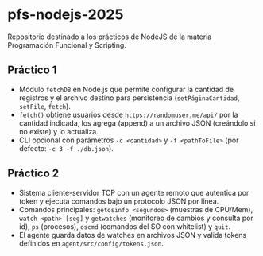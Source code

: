 # pfs-nodejs-2025
Repositorio destinado a los prácticos de NodeJS de la materia Programación Funcional y Scripting.

## Práctico 1
- Módulo `fetchDB` en Node.js que permite configurar la cantidad de registros y el archivo destino para persistencia (`setPáginaCantidad`, `setFile`, `fetch`).
- `fetch()` obtiene usuarios desde `https://randomuser.me/api/` por la cantidad indicada, los agrega (append) a un archivo JSON (creándolo si no existe) y lo actualiza.
- CLI opcional con parámetros `-c <cantidad>` y `-f <pathToFile>` (por defecto: `-c 3 -f ./db.json`).

## Práctico 2
- Sistema cliente-servidor TCP con un agente remoto que autentica por token y ejecuta comandos bajo un protocolo JSON por línea.
- Comandos principales: `getosinfo <segundos>` (muestras de CPU/Mem), `watch <path> [seg]` y `getwatches` (monitoreo de cambios y consulta por id), `ps` (procesos), `oscmd` (comandos del SO con whitelist) y `quit`.
- El agente guarda datos de watches en archivos JSON y valida tokens definidos en `agent/src/config/tokens.json`.
